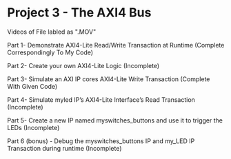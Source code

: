# Project 3 - The AXI4 Bus
Videos of File labled as ".MOV"


Part 1-  Demonstrate AXI4-Lite Read/Write Transaction at Runtime (Complete Correspondingly To My Code)

Part 2- Create your own AXI4-Lite Logic (Incomplete)

Part 3- Simulate an AXI IP cores AXI4-Lite Write Transaction (Complete With Given Code)

Part 4- Simulate myled IP’s AXI4-Lite Interface’s Read Transaction (Incomplete)

Part 5- Create a new IP named myswitches_buttons and use it to trigger the LEDs (Incomplete)

Part 6 (bonus) - Debug the myswitches_buttons IP and my_LED IP Transaction during runtime (Incomplete)
